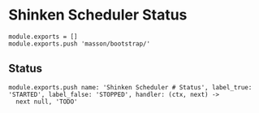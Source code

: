 
# Shinken Scheduler Status

    module.exports = []
    module.exports.push 'masson/bootstrap/'

## Status

    module.exports.push name: 'Shinken Scheduler # Status', label_true: 'STARTED', label_false: 'STOPPED', handler: (ctx, next) ->
      next null, 'TODO'
